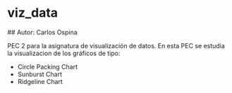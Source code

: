 # viz_data

## Autor: Carlos Ospina

PEC 2 para la asignatura de visualización de datos. En esta PEC se estudia la visualizacion de los gráficos de tipo:

+ Circle Packing Chart
+ Sunburst Chart
+ Ridgeline Chart
